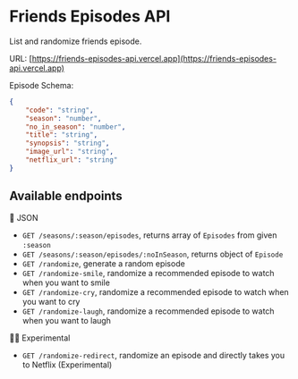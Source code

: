 # Friends Episodes API

List and randomize friends episode.

URL:
[https://friends-episodes-api.vercel.app](https://friends-episodes-api.vercel.app)

Episode Schema:

```json
{
    "code": "string",
    "season": "number",
    "no_in_season": "number",
    "title": "string",
    "synopsis": "string",
    "image_url": "string",
    "netflix_url": "string"
}
```

## Available endpoints

📃 JSON

-   `GET /seasons/:season/episodes`, returns array of `Episodes` from given `:season`
-   `GET /seasons/:season/episodes/:noInSeason`, returns object of `Episode`
-   `GET /randomize`, generate a random episode
-   `GET /randomize-smile`, randomize a recommended episode to watch when you want to smile
-   `GET /randomize-cry`, randomize a recommended episode to watch when you want to cry
-   `GET /randomize-laugh`, randomize a recommended episode to watch when you want to laugh

🧑‍🔬 Experimental

-   `GET /randomize-redirect`, randomize an episode and directly takes you to Netflix (Experimental)
